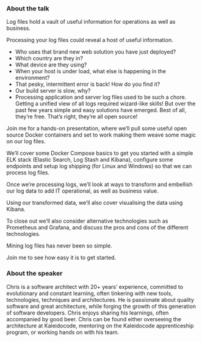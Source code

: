 ### About the talk

Log files hold a vault of useful information for operations as well as business.

Processing your log files could reveal a host of useful information.

- Who uses that brand new web solution you have just deployed?
- Which country are they in?
- What device are they using?
- When your host is under load, what else is happening in the environment?
- That pesky, intermittent error is back! How do you find it?
- Our build server is slow, why?
- Processing application and server log files used to be such a chore. Getting a unified view of all logs required wizard-like skills! But over the past few years simple and easy solutions have emerged. Best of all, they’re free. That’s right, they’re all open source!

Join me for a hands-on presentation, where we’ll pull some useful open source Docker containers and set to work making them weave some magic on our log files.

We’ll cover some Docker Compose basics to get you started with a simple ELK stack (Elastic Search, Log Stash and Kibana), configure some endpoints and setup log shipping (for Linux and Windows) so that we can process log files.

Once we’re processing logs, we’ll look at ways to transform and embellish our log data to add IT operational, as well as business value.

Using our transformed data, we’ll also cover visualising the data using Kibana.

To close out we’ll also consider alternative technologies such as Prometheus and Grafana, and discuss the pros and cons of the different technologies.

Mining log files has never been so simple.

Join me to see how easy it is to get started.

### About the speaker

Chris is a software architect with 20+ years’ experience, committed to evolutionary and constant learning, often tinkering with new tools, technologies, techniques and architectures. He is passionate about quality software and great architecture, while forging the growth of this generation of software developers. Chris enjoys sharing his learnings, often accompanied by good beer. Chris can be found either overseeing the architecture at Kaleidocode, mentoring on the Kaleidocode apprenticeship program, or working hands on with his team.
